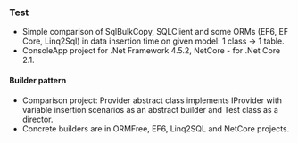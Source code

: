 ### Test
- Simple comparison of SqlBulkCopy, SQLClient and some ORMs (EF6, EF Core, Linq2Sql) in data insertion time on given model: 1 class -> 1 table.
- ConsoleApp project for .Net Framework 4.5.2, NetCore - for .Net Core 2.1.
#### Builder pattern
- Comparison project:  Provider abstract class implements IProvider with variable insertion scenarios as an abstract builder and Test class as a director. 
- Concrete builders are in ORMFree, EF6, Linq2SQL and NetCore projects.
